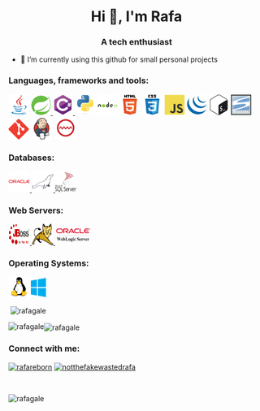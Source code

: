   <h1 align="center">Hi 👋, I'm Rafa</h1>
<h3 align="center">A tech enthusiast</h3>


- 🔭 I’m currently using this github for small personal projects

<h3 align="left">Languages, frameworks and tools:</h3>

<p align="left"> 
<img src="https://raw.githubusercontent.com/rafagale/rafagale/main/images/java-original.svg" alt="java" width="41" height="41"/> </a> <a href="https://spring.io/" target="_blank"> <img src="https://raw.githubusercontent.com/rafagale/rafagale/main/images/springio-icon.svg" alt="spring" width="38" height="38"/>
</a> <a href="https://www.w3schools.com/cs/" target="_blank"> <img src="https://raw.githubusercontent.com/rafagale/rafagale/main/images/csharp-original.svg" alt="csharp" width="40" height="40"/> <a href="https://www.python.org" target="_blank"> <img src="https://raw.githubusercontent.com/rafagale/rafagale/main/images/python-original.svg" alt="python" width="40" height="40"/></a> <a href="https://www.w3schools.com/css/" target="_blank"> <img src="https://raw.githubusercontent.com/rafagale/rafagale/main/images/nodejs-original-wordmark.svg" alt="nodejs" width="40" height="40"/></a> <a href="https://www.oracle.com/" target="_blank">  </a>  <img src="https://raw.githubusercontent.com/rafagale/rafagale/main/images/html5-original-wordmark.svg" alt="html5" width="40" height="40"/> <img src="https://raw.githubusercontent.com/rafagale/rafagale/main/images/css3-original-wordmark.svg" alt="css3" width="40" height="40"/> </a> <a href="https://www.w3.org/html/" target="_blank"> <a href="https://developer.mozilla.org/en-US/docs/Web/JavaScript" target="_blank"> <img src="https://raw.githubusercontent.com/rafagale/rafagale/main/images/javascript-original.svg" alt="javascript" width="40" height="40"/></a> 
<a href="https://jquery.com/" target="_blank"> <img src="https://raw.githubusercontent.com/rafagale/rafagale/main/images/jquery-original.svg" alt="jquery" width="40" height="40"/></a>
<a href="https://www.java.com" target="_blank">  </a>  </a>  <a href="https://www.gnu.org/software/bash/" target="_blank"> <a href="https://git-scm.com/" target="_blank">  <img src="https://raw.githubusercontent.com/rafagale/rafagale/main/images/gnu_bash-icon.svg" alt="bash" width="40" height="40"/></a>
 <img src="https://raw.githubusercontent.com/rafagale/rafagale/main/images/svn.png" alt="svn" width="40" height="40">
<img src="https://raw.githubusercontent.com/rafagale/rafagale/main/images/git-scm-icon.svg" alt="git" width="40" height="40"/> 
<img src="https://raw.githubusercontent.com/rafagale/rafagale/main/images/jenkins-original.svg" alt="git" width="42" height="42"/> 
<a href="https://www.sonarlint.org/" target="_blank"><img src="https://raw.githubusercontent.com/rafagale/rafagale/main/images/sonar.svg" alt="git" width="45" height="45"/> </a>


<h3 align="left">Databases:</h3>
<p align="left">
<a href="https://www.jboss.org/" target="_blank"><img src="https://raw.githubusercontent.com/rafagale/rafagale/main/images/oracle-original.svg" alt="oracle" width="42" height="42"/> </a> 
<a href="https://mariadb.org/" target="_blank"> <img src="https://raw.githubusercontent.com/rafagale/rafagale/main/images/mariadb-icon.svg" alt="mariadb" width="42" height="42"/>  </a>
<a href="https://www.microsoft.com/en-us/sql-server/sql-server-downloads"><img src="https://raw.githubusercontent.com/rafagale/rafagale/main/images/microsoft-sql-server.svg"  width="42" height="42" alt="ssql-server"></a>
</p>


<h3 align="left">Web Servers:</h3>
<p align="left">
<a href="https://www.jboss.org/" target="_blank"><img src="https://raw.githubusercontent.com/rafagale/rafagale/main/images/JBoss_logo.svg" alt="jboss" width="42" height="42"/> </a>
<a href="http://tomcat.apache.org/" target="_blank"> <img src="https://raw.githubusercontent.com/rafagale/rafagale/main/images/Apache_Tomcat_logo.svg" alt="tomcat" width="42" height="42"/>  </a>
<a href="https://www.oracle.com/es/java/weblogic/"><img src="https://raw.githubusercontent.com/rafagale/rafagale/main/images/54044999_650038862110748_7626518215702609920_n.png" width="70" height="40" alt="weblogic"></a>
</p>




<h3 align="left">Operating Systems:</h3>
<a href="https://www.linux.org/" target="_blank"> <img src="https://raw.githubusercontent.com/rafagale/rafagale/main/images/linux-original.svg" alt="linux" width="40" height="40"/></a>
<a href="https://www.microsoft.com/en-us/windows" target="_blank"> <img src="https://raw.githubusercontent.com/rafagale/rafagale/main/images/Windows_logo_-_2012.svg" alt="windows" width="30" height="38"/></a>
<p align="left"> </p>



<p>&nbsp;<img align="center" src="https://github-readme-stats.vercel.app/api?username=rafagale&show_icons=true&locale=en" alt="rafagale" /></p>

<p><img align="left" src="https://github-readme-stats.vercel.app/api/top-langs?username=rafagale&show_icons=true&locale=en&layout=compact" alt="rafagale" /></p>

<p><img align="center" src="https://github-readme-streak-stats.herokuapp.com/?user=rafagale&" alt="rafagale" /></p>


<h3 align="left">Connect with me:</h3>
<p align="left">
  <a href="https://t.me/rafareborn" target="blank"><img align="center" src="https://gist.githubusercontent.com/m8rge/4c2b36369c9f936c02ee883ca8ec89f1/raw/c03fd44ee2b63d7a2a195ff44e9bb071e87b4a40/telegram-source-240px.svg" alt="rafareborn" height="30" width="40" /></a>
<a href="https://instagram.com/notthefakewastedrafa" target="blank"><img align="center" src="https://cdn.jsdelivr.net/npm/simple-icons@3.0.1/icons/instagram.svg" alt="notthefakewastedrafa" height="30" width="40" /></a>
</p>
<br>
<p align="left"> <img src="https://komarev.com/ghpvc/?username=rafagale&label=Profile%20views&color=0e75b6&style=flat" alt="rafagale" /> </p>
